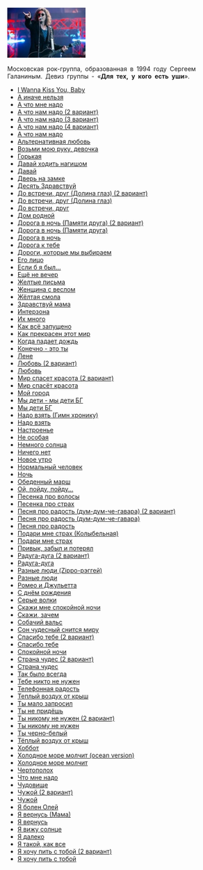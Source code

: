 ![](serga.jpg)

Московская рок-группа, образованная в 1994 году Сергеем Галаниным. Девиз группы - «**Для тех, у кого есть уши**».

* [I Wanna Kiss You, Baby](I%20Wanna%20Kiss%20You,%20Baby)
* [А иначе нельзя](А%20иначе%20нельзя)
* [А что мне надо](А%20что%20мне%20надо)
* [А что нам надо (2 вариант)](А%20что%20нам%20надо%20(2%20вариант))
* [А что нам надо (3 вариант)](А%20что%20нам%20надо%20(3%20вариант))
* [А что нам надо (4 вариант)](А%20что%20нам%20надо%20(4%20вариант))
* [А что нам надо](А%20что%20нам%20надо)
* [Альтернативная любовь](Альтернативная%20любовь)
* [Возьми мою руку, девочка](Возьми%20мою%20руку,%20девочка)
* [Горькая](Горькая)
* [Давай ходить нагишом](Давай%20ходить%20нагишом)
* [Давай](Давай)
* [Дверь на замке](Дверь%20на%20замке)
* [Десять Здравствуй](Десять%20Здравствуй)
* [До встречи, друг (Долина глаз) (2 вариант)](До%20встречи,%20друг%20(Долина%20глаз)%20(2%20вариант))
* [До встречи, друг (Долина глаз)](До%20встречи,%20друг%20(Долина%20глаз))
* [До встречи, друг](До%20встречи,%20друг)
* [Дом родной](Дом%20родной)
* [Дорога в ночь (Памяти друга) (2 вариант)](Дорога%20в%20ночь%20(Памяти%20друга)%20(2%20вариант))
* [Дорога в ночь (Памяти друга)](Дорога%20в%20ночь%20(Памяти%20друга))
* [Дорога в ночь](Дорога%20в%20ночь)
* [Дорога к тебе](Дорога%20к%20тебе)
* [Дороги, которые мы выбираем](Дороги,%20которые%20мы%20выбираем)
* [Его лицо](Его%20лицо)
* [Если б я был...](Если%20б%20я%20был...)
* [Ещё не вечер](Ещё%20не%20вечер)
* [Желтые письма](Желтые%20письма)
* [Женщина с веслом](Женщина%20с%20веслом)
* [Жёлтая смола](Жёлтая%20смола)
* [Здравствуй мама](Здравствуй%20мама)
* [Интерзона](Интерзона)
* [Их много](Их%20много)
* [Как всё запущено](Как%20всё%20запущено)
* [Как прекрасен этот мир](Как%20прекрасен%20этот%20мир)
* [Когда падает дождь](Когда%20падает%20дождь)
* [Конечно - это ты](Конечно%20-%20это%20ты)
* [Лене](Лене)
* [Любовь (2 вариант)](Любовь%20(2%20вариант))
* [Любовь](Любовь)
* [Мир спасет красота (2 вариант)](Мир%20спасет%20красота%20(2%20вариант))
* [Мир спасёт красота](Мир%20спасёт%20красота)
* [Мой город](Мой%20город)
* [Мы дети - мы дети БГ](Мы%20дети%20-%20мы%20дети%20БГ)
* [Мы дети БГ](Мы%20дети%20БГ)
* [Надо взять (Гимн хронику)](Надо%20взять%20(Гимн%20хронику))
* [Надо взять](Надо%20взять)
* [Настроенье](Настроенье)
* [Не особая](Не%20особая)
* [Немного солнца](Немного%20солнца)
* [Ничего нет](Ничего%20нет)
* [Новое утро](Новое%20утро)
* [Нормальный человек](Нормальный%20человек)
* [Ночь](Ночь)
* [Обеденный марш](Обеденный%20марш)
* [Ой, пойду, пойду...](Ой,%20пойду,%20пойду...)
* [Песенка про волосы](Песенка%20про%20волосы)
* [Песенка про страх](Песенка%20про%20страх)
* [Песня про радость (дум-дум-че-гавара) (2 вариант)](Песня%20про%20радость%20(дум-дум-че-гавара)%20(2%20вариант))
* [Песня про радость (дум-дум-че-гавара)](Песня%20про%20радость%20(дум-дум-че-гавара))
* [Песня про радость](Песня%20про%20радость)
* [Подари мне страх (Колыбельная)](Подари%20мне%20страх%20(Колыбельная))
* [Подари мне страх](Подари%20мне%20страх)
* [Привык, забыл и потерял](Привык,%20забыл%20и%20потерял)
* [Радуга-дуга (2 вариант)](Радуга-дуга%20(2%20вариант))
* [Радуга-дуга](Радуга-дуга)
* [Разные люди (Zippo-рэггей)](Разные%20люди%20(Zippo-рэггей))
* [Разные люди](Разные%20люди)
* [Ромео и Джульетта](Ромео%20и%20Джульетта)
* [С днём рождения](С%20днём%20рождения)
* [Серые волки](Серые%20волки)
* [Скажи мне спокойной ночи](Скажи%20мне%20спокойной%20ночи)
* [Скажи, зачем](Скажи,%20зачем)
* [Собачий вальс](Собачий%20вальс)
* [Сон чудесный снится миру](Сон%20чудесный%20снится%20миру)
* [Спасибо тебе (2 вариант)](Спасибо%20тебе%20(2%20вариант))
* [Спасибо тебе](Спасибо%20тебе)
* [Спокойной ночи](Спокойной%20ночи)
* [Страна чудес (2 вариант)](Страна%20чудес%20(2%20вариант))
* [Страна чудес](Страна%20чудес)
* [Так было всегда](Так%20было%20всегда)
* [Тебе никто не нужен](Тебе%20никто%20не%20нужен)
* [Телефонная радость](Телефонная%20радость)
* [Теплый воздух от крыш](Теплый%20воздух%20от%20крыш)
* [Ты мало запросил](Ты%20мало%20запросил)
* [Ты не придёшь](Ты%20не%20придёшь)
* [Ты никому не нужен (2 вариант)](Ты%20никому%20не%20нужен%20(2%20вариант))
* [Ты никому не нужен](Ты%20никому%20не%20нужен)
* [Ты черно-белый](Ты%20черно-белый)
* [Тёплый воздух от крыш](Тёплый%20воздух%20от%20крыш)
* [Хоббот](Хоббот)
* [Холодное море молчит (ocean version)](Холодное%20море%20молчит%20(ocean%20version))
* [Холодное море молчит](Холодное%20море%20молчит)
* [Чертополох](Чертополох)
* [Что мне надо](Что%20мне%20надо)
* [Чудовище](Чудовище)
* [Чужой (2 вариант)](Чужой%20(2%20вариант))
* [Чужой](Чужой)
* [Я болен Олей](Я%20болен%20Олей)
* [Я вернусь (Мама)](Я%20вернусь%20(Мама))
* [Я вернусь](Я%20вернусь)
* [Я вижу солнце](Я%20вижу%20солнце)
* [Я далеко](Я%20далеко)
* [Я такой, как все](Я%20такой,%20как%20все)
* [Я хочу пить с тобой (2 вариант)](Я%20хочу%20пить%20с%20тобой%20(2%20вариант))
* [Я хочу пить с тобой](Я%20хочу%20пить%20с%20тобой)